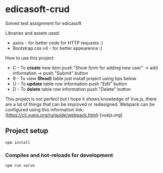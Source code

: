 # edicasoft-crud
Solved test assignment for edicasoft

Libraries and assets used:
  * axios - for better code for HTTP requests :)
  * Bootstrap.css v4 - for better appearence :)
  
 How to use this project: 
  * C - To **create** new item push "Show form for adding new user" -> add information -> push "Submit" button
  * R - To view **(Read)** table just install project using tips below
  * U - To **update** table row information push "Edit" button
  * D - To **delete** table row information push "Delete" button
  
This project is not perfect but I hope it shows knowledge of Vue.js, there are a lot of things that can be improved or redesigned. 
Webpack can be configured using this information link: (https://cli.vuejs.org/ru/guide/webpack.html) [vuejs.org]

## Project setup
```
npm install
```

### Compiles and hot-reloads for development
```
npm run serve
```
